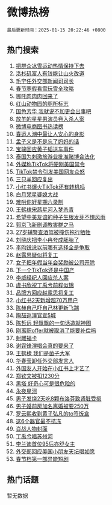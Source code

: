 # 微博热榜

`最后更新时间：2025-01-15 20:22:46 +0800`

## 热门搜索

1. [把群众冰雪运动热情保持下去](https://m.weibo.cn/search?containerid=100103type%3D1%26t%3D10%26q%3D%23%E6%8A%8A%E7%BE%A4%E4%BC%97%E5%86%B0%E9%9B%AA%E8%BF%90%E5%8A%A8%E7%83%AD%E6%83%85%E4%BF%9D%E6%8C%81%E4%B8%8B%E5%8E%BB%23&stream_entry_id=51&isnewpage=1&extparam=seat%3D1%26c_type%3D51%26q%3D%2523%25E6%258A%258A%25E7%25BE%25A4%25E4%25BC%2597%25E5%2586%25B0%25E9%259B%25AA%25E8%25BF%2590%25E5%258A%25A8%25E7%2583%25AD%25E6%2583%2585%25E4%25BF%259D%25E6%258C%2581%25E4%25B8%258B%25E5%258E%25BB%2523%26dgr%3D0%26cate%3D10103%26pos%3D0%26filter_type%3Drealtimehot%26stream_entry_id%3D51%26display_time%3D1736943765%26pre_seqid%3D173694376512201187962153)
1. [洛杉矶富人有钱能让山火改道](https://m.weibo.cn/search?containerid=100103type%3D1%26t%3D10%26q%3D%23%E6%B4%9B%E6%9D%89%E7%9F%B6%E5%AF%8C%E4%BA%BA%E6%9C%89%E9%92%B1%E8%83%BD%E8%AE%A9%E5%B1%B1%E7%81%AB%E6%94%B9%E9%81%93%23&stream_entry_id=31&isnewpage=1&extparam=seat%3D1%26q%3D%2523%25E6%25B4%259B%25E6%259D%2589%25E7%259F%25B6%25E5%25AF%258C%25E4%25BA%25BA%25E6%259C%2589%25E9%2592%25B1%25E8%2583%25BD%25E8%25AE%25A9%25E5%25B1%25B1%25E7%2581%25AB%25E6%2594%25B9%25E9%2581%2593%2523%26dgr%3D0%26filter_type%3Drealtimehot%26c_type%3D31%26band_rank%3D1%26flag%3D2%26cate%3D5001%26lcate%3D5001%26realpos%3D1%26pos%3D0%26stream_entry_id%3D31%26display_time%3D1736943765%26pre_seqid%3D173694376512201187962153)
1. [毛宁任外交部新闻司司长](https://m.weibo.cn/search?containerid=100103type%3D1%26t%3D10%26q%3D%23%E6%AF%9B%E5%AE%81%E4%BB%BB%E5%A4%96%E4%BA%A4%E9%83%A8%E6%96%B0%E9%97%BB%E5%8F%B8%E5%8F%B8%E9%95%BF%23&stream_entry_id=31&isnewpage=1&extparam=seat%3D1%26q%3D%2523%25E6%25AF%259B%25E5%25AE%2581%25E4%25BB%25BB%25E5%25A4%2596%25E4%25BA%25A4%25E9%2583%25A8%25E6%2596%25B0%25E9%2597%25BB%25E5%258F%25B8%25E5%258F%25B8%25E9%2595%25BF%2523%26dgr%3D0%26filter_type%3Drealtimehot%26c_type%3D31%26band_rank%3D2%26flag%3D1%26cate%3D5001%26lcate%3D5001%26realpos%3D2%26pos%3D1%26stream_entry_id%3D31%26display_time%3D1736943765%26pre_seqid%3D173694376512201187962153)
1. [春节寒假看雪玩雪全攻略](https://m.weibo.cn/search?containerid=100103type%3D1%26t%3D10%26q%3D%23%E6%98%A5%E8%8A%82%E5%AF%92%E5%81%87%E7%9C%8B%E9%9B%AA%E7%8E%A9%E9%9B%AA%E5%85%A8%E6%94%BB%E7%95%A5%23&stream_entry_id=31&isnewpage=1&extparam=seat%3D1%26q%3D%2523%25E6%2598%25A5%25E8%258A%2582%25E5%25AF%2592%25E5%2581%2587%25E7%259C%258B%25E9%259B%25AA%25E7%258E%25A9%25E9%259B%25AA%25E5%2585%25A8%25E6%2594%25BB%25E7%2595%25A5%2523%26dgr%3D0%26filter_type%3Drealtimehot%26c_type%3D31%26band_rank%3D3%26flag%3D0%26cate%3D5001%26lcate%3D5001%26realpos%3D3%26pos%3D2%26stream_entry_id%3D31%26display_time%3D1736943765%26pre_seqid%3D173694376512201187962153)
1. [哪吒肉肉肉回来了](https://m.weibo.cn/search?containerid=100103type%3D1%26t%3D10%26q%3D%23%E5%93%AA%E5%90%92%E8%82%89%E8%82%89%E8%82%89%E5%9B%9E%E6%9D%A5%E4%BA%86%23&stream_entry_id=31&isnewpage=1&extparam=seat%3D1%26topic_ad%3D1%26q%3D%2523%25E5%2593%25AA%25E5%2590%2592%25E8%2582%2589%25E8%2582%2589%25E8%2582%2589%25E5%259B%259E%25E6%259D%25A5%25E4%25BA%2586%2523%26band_rank%3D4%26filter_type%3Drealtimehot%26c_type%3D31%26dgr%3D0%26adid%3D272654%26cate%3D5001%26lcate%3D5001%26is_ad_pos%3D1%26pos%3D3%26stream_entry_id%3D31%26display_time%3D1736943765%26pre_seqid%3D173694376512201187962153)
1. [红山动物园的厕所标志](https://m.weibo.cn/search?containerid=100103type%3D1%26t%3D10%26q%3D%E7%BA%A2%E5%B1%B1%E5%8A%A8%E7%89%A9%E5%9B%AD%E7%9A%84%E5%8E%95%E6%89%80%E6%A0%87%E5%BF%97&stream_entry_id=31&isnewpage=1&extparam=seat%3D1%26q%3D%25E7%25BA%25A2%25E5%25B1%25B1%25E5%258A%25A8%25E7%2589%25A9%25E5%259B%25AD%25E7%259A%2584%25E5%258E%2595%25E6%2589%2580%25E6%25A0%2587%25E5%25BF%2597%26dgr%3D0%26filter_type%3Drealtimehot%26c_type%3D31%26band_rank%3D4%26flag%3D0%26cate%3D5001%26lcate%3D5001%26realpos%3D4%26pos%3D4%26stream_entry_id%3D31%26display_time%3D1736943765%26pre_seqid%3D173694376512201187962153)
1. [国色芳华 我就说不加更会出事吧](https://m.weibo.cn/search?containerid=100103type%3D1%26t%3D10%26q%3D%E5%9B%BD%E8%89%B2%E8%8A%B3%E5%8D%8E+%E6%88%91%E5%B0%B1%E8%AF%B4%E4%B8%8D%E5%8A%A0%E6%9B%B4%E4%BC%9A%E5%87%BA%E4%BA%8B%E5%90%A7&stream_entry_id=31&isnewpage=1&extparam=seat%3D1%26q%3D%25E5%259B%25BD%25E8%2589%25B2%25E8%258A%25B3%25E5%258D%258E%2520%25E6%2588%2591%25E5%25B0%25B1%25E8%25AF%25B4%25E4%25B8%258D%25E5%258A%25A0%25E6%259B%25B4%25E4%25BC%259A%25E5%2587%25BA%25E4%25BA%258B%25E5%2590%25A7%26dgr%3D0%26filter_type%3Drealtimehot%26c_type%3D31%26band_rank%3D5%26flag%3D1%26cate%3D5001%26lcate%3D5001%26realpos%3D5%26pos%3D5%26stream_entry_id%3D31%26display_time%3D1736943765%26pre_seqid%3D173694376512201187962153)
1. [放羊的星星男演员卷入杀人案](https://m.weibo.cn/search?containerid=100103type%3D1%26t%3D10%26q%3D%23%E6%94%BE%E7%BE%8A%E7%9A%84%E6%98%9F%E6%98%9F%E7%94%B7%E6%BC%94%E5%91%98%E5%8D%B7%E5%85%A5%E6%9D%80%E4%BA%BA%E6%A1%88%23&stream_entry_id=31&isnewpage=1&extparam=seat%3D1%26q%3D%2523%25E6%2594%25BE%25E7%25BE%258A%25E7%259A%2584%25E6%2598%259F%25E6%2598%259F%25E7%2594%25B7%25E6%25BC%2594%25E5%2591%2598%25E5%258D%25B7%25E5%2585%25A5%25E6%259D%2580%25E4%25BA%25BA%25E6%25A1%2588%2523%26dgr%3D0%26filter_type%3Drealtimehot%26c_type%3D31%26band_rank%3D6%26flag%3D2%26cate%3D5001%26lcate%3D5001%26realpos%3D6%26pos%3D6%26stream_entry_id%3D31%26display_time%3D1736943765%26pre_seqid%3D173694376512201187962153)
1. [微博电商图书热读榜](https://m.weibo.cn/search?containerid=100103type%3D1%26t%3D10%26q%3D%23%E5%BE%AE%E5%8D%9A%E7%94%B5%E5%95%86%E5%9B%BE%E4%B9%A6%E7%83%AD%E8%AF%BB%E6%A6%9C%23&stream_entry_id=31&isnewpage=1&extparam=seat%3D1%26q%3D%2523%25E5%25BE%25AE%25E5%258D%259A%25E7%2594%25B5%25E5%2595%2586%25E5%259B%25BE%25E4%25B9%25A6%25E7%2583%25AD%25E8%25AF%25BB%25E6%25A6%259C%2523%26dgr%3D0%26filter_type%3Drealtimehot%26c_type%3D31%26band_rank%3D7%26adid%3D272802%26cate%3D5001%26lcate%3D5001%26is_ad_pos%3D1%26pos%3D7%26stream_entry_id%3D31%26display_time%3D1736943765%26pre_seqid%3D173694376512201187962153)
1. [春运人潮中最让人安心的身影](https://m.weibo.cn/search?containerid=100103type%3D1%26t%3D10%26q%3D%23%E6%98%A5%E8%BF%90%E4%BA%BA%E6%BD%AE%E4%B8%AD%E6%9C%80%E8%AE%A9%E4%BA%BA%E5%AE%89%E5%BF%83%E7%9A%84%E8%BA%AB%E5%BD%B1%23&stream_entry_id=31&isnewpage=1&extparam=seat%3D1%26q%3D%2523%25E6%2598%25A5%25E8%25BF%2590%25E4%25BA%25BA%25E6%25BD%25AE%25E4%25B8%25AD%25E6%259C%2580%25E8%25AE%25A9%25E4%25BA%25BA%25E5%25AE%2589%25E5%25BF%2583%25E7%259A%2584%25E8%25BA%25AB%25E5%25BD%25B1%2523%26dgr%3D0%26filter_type%3Drealtimehot%26c_type%3D31%26band_rank%3D7%26flag%3D0%26cate%3D5001%26lcate%3D5001%26realpos%3D7%26pos%3D8%26stream_entry_id%3D31%26display_time%3D1736943765%26pre_seqid%3D173694376512201187962153)
1. [孟子义是不是忘了妈妈的话](https://m.weibo.cn/search?containerid=100103type%3D1%26t%3D10%26q%3D%E5%AD%9F%E5%AD%90%E4%B9%89%E6%98%AF%E4%B8%8D%E6%98%AF%E5%BF%98%E4%BA%86%E5%A6%88%E5%A6%88%E7%9A%84%E8%AF%9D&stream_entry_id=31&isnewpage=1&extparam=seat%3D1%26q%3D%25E5%25AD%259F%25E5%25AD%2590%25E4%25B9%2589%25E6%2598%25AF%25E4%25B8%258D%25E6%2598%25AF%25E5%25BF%2598%25E4%25BA%2586%25E5%25A6%2588%25E5%25A6%2588%25E7%259A%2584%25E8%25AF%259D%26dgr%3D0%26filter_type%3Drealtimehot%26c_type%3D31%26band_rank%3D8%26flag%3D1%26cate%3D5001%26lcate%3D5001%26realpos%3D8%26pos%3D9%26stream_entry_id%3D31%26display_time%3D1736943765%26pre_seqid%3D173694376512201187962153)
1. [宝骏回应黄子韬送车事件](https://m.weibo.cn/search?containerid=100103type%3D1%26t%3D10%26q%3D%23%E5%AE%9D%E9%AA%8F%E5%9B%9E%E5%BA%94%E9%BB%84%E5%AD%90%E9%9F%AC%E9%80%81%E8%BD%A6%E4%BA%8B%E4%BB%B6%23&stream_entry_id=31&isnewpage=1&extparam=seat%3D1%26q%3D%2523%25E5%25AE%259D%25E9%25AA%258F%25E5%259B%259E%25E5%25BA%2594%25E9%25BB%2584%25E5%25AD%2590%25E9%259F%25AC%25E9%2580%2581%25E8%25BD%25A6%25E4%25BA%258B%25E4%25BB%25B6%2523%26dgr%3D0%26filter_type%3Drealtimehot%26c_type%3D31%26band_rank%3D9%26flag%3D0%26cate%3D5001%26lcate%3D5001%26realpos%3D9%26pos%3D10%26stream_entry_id%3D31%26display_time%3D1736943765%26pre_seqid%3D173694376512201187962153)
1. [泰国为刺激旅游业批准赌博合法化](https://m.weibo.cn/search?containerid=100103type%3D1%26t%3D10%26q%3D%23%E6%B3%B0%E5%9B%BD%E4%B8%BA%E5%88%BA%E6%BF%80%E6%97%85%E6%B8%B8%E4%B8%9A%E6%89%B9%E5%87%86%E8%B5%8C%E5%8D%9A%E5%90%88%E6%B3%95%E5%8C%96%23&stream_entry_id=31&isnewpage=1&extparam=seat%3D1%26q%3D%2523%25E6%25B3%25B0%25E5%259B%25BD%25E4%25B8%25BA%25E5%2588%25BA%25E6%25BF%2580%25E6%2597%2585%25E6%25B8%25B8%25E4%25B8%259A%25E6%2589%25B9%25E5%2587%2586%25E8%25B5%258C%25E5%258D%259A%25E5%2590%2588%25E6%25B3%2595%25E5%258C%2596%2523%26dgr%3D0%26filter_type%3Drealtimehot%26c_type%3D31%26band_rank%3D10%26flag%3D1%26cate%3D5001%26lcate%3D5001%26realpos%3D10%26pos%3D11%26stream_entry_id%3D31%26display_time%3D1736943765%26pre_seqid%3D173694376512201187962153)
1. [外媒称TikTok将硬刚美国禁令](https://m.weibo.cn/search?containerid=100103type%3D1%26t%3D10%26q%3D%23%E5%A4%96%E5%AA%92%E7%A7%B0TikTok%E5%B0%86%E7%A1%AC%E5%88%9A%E7%BE%8E%E5%9B%BD%E7%A6%81%E4%BB%A4%23&stream_entry_id=31&isnewpage=1&extparam=seat%3D1%26q%3D%2523%25E5%25A4%2596%25E5%25AA%2592%25E7%25A7%25B0TikTok%25E5%25B0%2586%25E7%25A1%25AC%25E5%2588%259A%25E7%25BE%258E%25E5%259B%25BD%25E7%25A6%2581%25E4%25BB%25A4%2523%26dgr%3D0%26filter_type%3Drealtimehot%26c_type%3D31%26band_rank%3D11%26flag%3D2%26cate%3D5001%26lcate%3D5001%26realpos%3D11%26pos%3D12%26stream_entry_id%3D31%26display_time%3D1736943765%26pre_seqid%3D173694376512201187962153)
1. [TikTok禁令引发美国网友众怒](https://m.weibo.cn/search?containerid=100103type%3D1%26t%3D10%26q%3D%23TikTok%E7%A6%81%E4%BB%A4%E5%BC%95%E5%8F%91%E7%BE%8E%E5%9B%BD%E7%BD%91%E5%8F%8B%E4%BC%97%E6%80%92%23&stream_entry_id=31&isnewpage=1&extparam=seat%3D1%26q%3D%2523TikTok%25E7%25A6%2581%25E4%25BB%25A4%25E5%25BC%2595%25E5%258F%2591%25E7%25BE%258E%25E5%259B%25BD%25E7%25BD%2591%25E5%258F%258B%25E4%25BC%2597%25E6%2580%2592%2523%26dgr%3D0%26filter_type%3Drealtimehot%26c_type%3D31%26band_rank%3D12%26flag%3D0%26cate%3D5001%26lcate%3D5001%26realpos%3D12%26pos%3D13%26stream_entry_id%3D31%26display_time%3D1736943765%26pre_seqid%3D173694376512201187962153)
1. [三只羊回应复出](https://m.weibo.cn/search?containerid=100103type%3D1%26t%3D10%26q%3D%23%E4%B8%89%E5%8F%AA%E7%BE%8A%E5%9B%9E%E5%BA%94%E5%A4%8D%E5%87%BA%23&stream_entry_id=31&isnewpage=1&extparam=seat%3D1%26q%3D%2523%25E4%25B8%2589%25E5%258F%25AA%25E7%25BE%258A%25E5%259B%259E%25E5%25BA%2594%25E5%25A4%258D%25E5%2587%25BA%2523%26dgr%3D0%26filter_type%3Drealtimehot%26c_type%3D31%26band_rank%3D13%26flag%3D1%26cate%3D5001%26lcate%3D5001%26realpos%3D13%26pos%3D14%26stream_entry_id%3D31%26display_time%3D1736943765%26pre_seqid%3D173694376512201187962153)
1. [小红书爆火TikTok还有转机吗](https://m.weibo.cn/search?containerid=100103type%3D1%26t%3D10%26q%3D%23%E5%B0%8F%E7%BA%A2%E4%B9%A6%E7%88%86%E7%81%ABTikTok%E8%BF%98%E6%9C%89%E8%BD%AC%E6%9C%BA%E5%90%97%23&stream_entry_id=31&isnewpage=1&extparam=seat%3D1%26q%3D%2523%25E5%25B0%258F%25E7%25BA%25A2%25E4%25B9%25A6%25E7%2588%2586%25E7%2581%25ABTikTok%25E8%25BF%2598%25E6%259C%2589%25E8%25BD%25AC%25E6%259C%25BA%25E5%2590%2597%2523%26dgr%3D0%26filter_type%3Drealtimehot%26c_type%3D31%26band_rank%3D14%26flag%3D0%26cate%3D5001%26lcate%3D5001%26realpos%3D14%26pos%3D15%26stream_entry_id%3D31%26display_time%3D1736943765%26pre_seqid%3D173694376512201187962153)
1. [白月梵星婆媳大战](https://m.weibo.cn/search?containerid=100103type%3D1%26t%3D10%26q%3D%E7%99%BD%E6%9C%88%E6%A2%B5%E6%98%9F%E5%A9%86%E5%AA%B3%E5%A4%A7%E6%88%98&stream_entry_id=31&isnewpage=1&extparam=seat%3D1%26q%3D%25E7%2599%25BD%25E6%259C%2588%25E6%25A2%25B5%25E6%2598%259F%25E5%25A9%2586%25E5%25AA%25B3%25E5%25A4%25A7%25E6%2588%2598%26dgr%3D0%26filter_type%3Drealtimehot%26c_type%3D31%26band_rank%3D15%26flag%3D1%26cate%3D5001%26lcate%3D5001%26realpos%3D15%26pos%3D16%26stream_entry_id%3D31%26display_time%3D1736943765%26pre_seqid%3D173694376512201187962153)
1. [难哄你好星期六录制](https://m.weibo.cn/search?containerid=100103type%3D1%26t%3D10%26q%3D%23%E9%9A%BE%E5%93%84%E4%BD%A0%E5%A5%BD%E6%98%9F%E6%9C%9F%E5%85%AD%E5%BD%95%E5%88%B6%23&stream_entry_id=31&isnewpage=1&extparam=seat%3D1%26q%3D%2523%25E9%259A%25BE%25E5%2593%2584%25E4%25BD%25A0%25E5%25A5%25BD%25E6%2598%259F%25E6%259C%259F%25E5%2585%25AD%25E5%25BD%2595%25E5%2588%25B6%2523%26dgr%3D0%26filter_type%3Drealtimehot%26c_type%3D31%26band_rank%3D16%26flag%3D1%26cate%3D5001%26lcate%3D5001%26realpos%3D16%26pos%3D17%26stream_entry_id%3D31%26display_time%3D1736943765%26pre_seqid%3D173694376512201187962153)
1. [王鹤棣宋茜星河入梦杀青](https://m.weibo.cn/search?containerid=100103type%3D1%26t%3D10%26q%3D%23%E7%8E%8B%E9%B9%A4%E6%A3%A3%E5%AE%8B%E8%8C%9C%E6%98%9F%E6%B2%B3%E5%85%A5%E6%A2%A6%E6%9D%80%E9%9D%92%23&stream_entry_id=31&isnewpage=1&extparam=seat%3D1%26q%3D%2523%25E7%258E%258B%25E9%25B9%25A4%25E6%25A3%25A3%25E5%25AE%258B%25E8%258C%259C%25E6%2598%259F%25E6%25B2%25B3%25E5%2585%25A5%25E6%25A2%25A6%25E6%259D%2580%25E9%259D%2592%2523%26dgr%3D0%26filter_type%3Drealtimehot%26c_type%3D31%26band_rank%3D17%26flag%3D1%26cate%3D5001%26lcate%3D5001%26realpos%3D17%26pos%3D18%26stream_entry_id%3D31%26display_time%3D1736943765%26pre_seqid%3D173694376512201187962153)
1. [希望中美友谊的种子生根发芽不惧风雨](https://m.weibo.cn/search?containerid=100103type%3D1%26t%3D10%26q%3D%23%E5%B8%8C%E6%9C%9B%E4%B8%AD%E7%BE%8E%E5%8F%8B%E8%B0%8A%E7%9A%84%E7%A7%8D%E5%AD%90%E7%94%9F%E6%A0%B9%E5%8F%91%E8%8A%BD%E4%B8%8D%E6%83%A7%E9%A3%8E%E9%9B%A8%23&stream_entry_id=31&isnewpage=1&extparam=seat%3D1%26q%3D%2523%25E5%25B8%258C%25E6%259C%259B%25E4%25B8%25AD%25E7%25BE%258E%25E5%258F%258B%25E8%25B0%258A%25E7%259A%2584%25E7%25A7%258D%25E5%25AD%2590%25E7%2594%259F%25E6%25A0%25B9%25E5%258F%2591%25E8%258A%25BD%25E4%25B8%258D%25E6%2583%25A7%25E9%25A3%258E%25E9%259B%25A8%2523%26dgr%3D0%26filter_type%3Drealtimehot%26c_type%3D31%26band_rank%3D18%26flag%3D1%26cate%3D5001%26lcate%3D5001%26realpos%3D18%26pos%3D19%26stream_entry_id%3D31%26display_time%3D1736943765%26pre_seqid%3D173694376512201187962153)
1. [郭京飞新剧调教害群之马](https://m.weibo.cn/search?containerid=100103type%3D1%26t%3D10%26q%3D%E9%83%AD%E4%BA%AC%E9%A3%9E%E6%96%B0%E5%89%A7%E8%B0%83%E6%95%99%E5%AE%B3%E7%BE%A4%E4%B9%8B%E9%A9%AC&stream_entry_id=31&isnewpage=1&extparam=seat%3D1%26q%3D%25E9%2583%25AD%25E4%25BA%25AC%25E9%25A3%259E%25E6%2596%25B0%25E5%2589%25A7%25E8%25B0%2583%25E6%2595%2599%25E5%25AE%25B3%25E7%25BE%25A4%25E4%25B9%258B%25E9%25A9%25AC%26dgr%3D0%26filter_type%3Drealtimehot%26c_type%3D31%26band_rank%3D19%26flag%3D1%26cate%3D5001%26lcate%3D5001%26realpos%3D19%26pos%3D20%26stream_entry_id%3D31%26display_time%3D1736943765%26pre_seqid%3D173694376512201187962153)
1. [27岁辅警查酒驾被撞伤拖行牺牲](https://m.weibo.cn/search?containerid=100103type%3D1%26t%3D10%26q%3D%2327%E5%B2%81%E8%BE%85%E8%AD%A6%E6%9F%A5%E9%85%92%E9%A9%BE%E8%A2%AB%E6%92%9E%E4%BC%A4%E6%8B%96%E8%A1%8C%E7%89%BA%E7%89%B2%23&stream_entry_id=31&isnewpage=1&extparam=seat%3D1%26q%3D%252327%25E5%25B2%2581%25E8%25BE%2585%25E8%25AD%25A6%25E6%259F%25A5%25E9%2585%2592%25E9%25A9%25BE%25E8%25A2%25AB%25E6%2592%259E%25E4%25BC%25A4%25E6%258B%2596%25E8%25A1%258C%25E7%2589%25BA%25E7%2589%25B2%2523%26dgr%3D0%26filter_type%3Drealtimehot%26c_type%3D31%26band_rank%3D20%26flag%3D0%26cate%3D5001%26lcate%3D5001%26realpos%3D20%26pos%3D21%26stream_entry_id%3D31%26display_time%3D1736943765%26pre_seqid%3D173694376512201187962153)
1. [刘晓庆把李小冉夸成胚胎了](https://m.weibo.cn/search?containerid=100103type%3D1%26t%3D10%26q%3D%23%E5%88%98%E6%99%93%E5%BA%86%E6%8A%8A%E6%9D%8E%E5%B0%8F%E5%86%89%E5%A4%B8%E6%88%90%E8%83%9A%E8%83%8E%E4%BA%86%23&stream_entry_id=31&isnewpage=1&extparam=seat%3D1%26q%3D%2523%25E5%2588%2598%25E6%2599%2593%25E5%25BA%2586%25E6%258A%258A%25E6%259D%258E%25E5%25B0%258F%25E5%2586%2589%25E5%25A4%25B8%25E6%2588%2590%25E8%2583%259A%25E8%2583%258E%25E4%25BA%2586%2523%26dgr%3D0%26filter_type%3Drealtimehot%26c_type%3D31%26band_rank%3D21%26flag%3D2%26cate%3D5001%26lcate%3D5001%26realpos%3D21%26pos%3D22%26stream_entry_id%3D31%26display_time%3D1736943765%26pre_seqid%3D173694376512201187962153)
1. [李昀锐说以前哪有选择全是争取](https://m.weibo.cn/search?containerid=100103type%3D1%26t%3D10%26q%3D%23%E6%9D%8E%E6%98%80%E9%94%90%E8%AF%B4%E4%BB%A5%E5%89%8D%E5%93%AA%E6%9C%89%E9%80%89%E6%8B%A9%E5%85%A8%E6%98%AF%E4%BA%89%E5%8F%96%23&stream_entry_id=31&isnewpage=1&extparam=seat%3D1%26q%3D%2523%25E6%259D%258E%25E6%2598%2580%25E9%2594%2590%25E8%25AF%25B4%25E4%25BB%25A5%25E5%2589%258D%25E5%2593%25AA%25E6%259C%2589%25E9%2580%2589%25E6%258B%25A9%25E5%2585%25A8%25E6%2598%25AF%25E4%25BA%2589%25E5%258F%2596%2523%26dgr%3D0%26filter_type%3Drealtimehot%26c_type%3D31%26band_rank%3D22%26flag%3D1%26cate%3D5001%26lcate%3D5001%26realpos%3D22%26pos%3D23%26stream_entry_id%3D31%26display_time%3D1736943765%26pre_seqid%3D173694376512201187962153)
1. [赵露思疑似将复工](https://m.weibo.cn/search?containerid=100103type%3D1%26t%3D10%26q%3D%23%E8%B5%B5%E9%9C%B2%E6%80%9D%E7%96%91%E4%BC%BC%E5%B0%86%E5%A4%8D%E5%B7%A5%23&stream_entry_id=31&isnewpage=1&extparam=seat%3D1%26q%3D%2523%25E8%25B5%25B5%25E9%259C%25B2%25E6%2580%259D%25E7%2596%2591%25E4%25BC%25BC%25E5%25B0%2586%25E5%25A4%258D%25E5%25B7%25A5%2523%26dgr%3D0%26filter_type%3Drealtimehot%26c_type%3D31%26band_rank%3D23%26flag%3D0%26cate%3D5001%26lcate%3D5001%26realpos%3D23%26pos%3D24%26stream_entry_id%3D31%26display_time%3D1736943765%26pre_seqid%3D173694376512201187962153)
1. [女子把年假当年会奖励被公司开除](https://m.weibo.cn/search?containerid=100103type%3D1%26t%3D10%26q%3D%23%E5%A5%B3%E5%AD%90%E6%8A%8A%E5%B9%B4%E5%81%87%E5%BD%93%E5%B9%B4%E4%BC%9A%E5%A5%96%E5%8A%B1%E8%A2%AB%E5%85%AC%E5%8F%B8%E5%BC%80%E9%99%A4%23&stream_entry_id=31&isnewpage=1&extparam=seat%3D1%26q%3D%2523%25E5%25A5%25B3%25E5%25AD%2590%25E6%258A%258A%25E5%25B9%25B4%25E5%2581%2587%25E5%25BD%2593%25E5%25B9%25B4%25E4%25BC%259A%25E5%25A5%2596%25E5%258A%25B1%25E8%25A2%25AB%25E5%2585%25AC%25E5%258F%25B8%25E5%25BC%2580%25E9%2599%25A4%2523%26dgr%3D0%26filter_type%3Drealtimehot%26c_type%3D31%26band_rank%3D24%26flag%3D0%26cate%3D5001%26lcate%3D5001%26realpos%3D24%26pos%3D25%26stream_entry_id%3D31%26display_time%3D1736943765%26pre_seqid%3D173694376512201187962153)
1. [下一个TikTok还是中国产](https://m.weibo.cn/search?containerid=100103type%3D1%26t%3D10%26q%3D%23%E4%B8%8B%E4%B8%80%E4%B8%AATikTok%E8%BF%98%E6%98%AF%E4%B8%AD%E5%9B%BD%E4%BA%A7%23&stream_entry_id=31&isnewpage=1&extparam=seat%3D1%26q%3D%2523%25E4%25B8%258B%25E4%25B8%2580%25E4%25B8%25AATikTok%25E8%25BF%2598%25E6%2598%25AF%25E4%25B8%25AD%25E5%259B%25BD%25E4%25BA%25A7%2523%26dgr%3D0%26filter_type%3Drealtimehot%26c_type%3D31%26band_rank%3D25%26flag%3D1%26cate%3D5001%26lcate%3D5001%26realpos%3D25%26pos%3D26%26stream_entry_id%3D31%26display_time%3D1736943765%26pre_seqid%3D173694376512201187962153)
1. [李威经纪人回应杀人案](https://m.weibo.cn/search?containerid=100103type%3D1%26t%3D10%26q%3D%23%E6%9D%8E%E5%A8%81%E7%BB%8F%E7%BA%AA%E4%BA%BA%E5%9B%9E%E5%BA%94%E6%9D%80%E4%BA%BA%E6%A1%88%23&stream_entry_id=31&isnewpage=1&extparam=seat%3D1%26q%3D%2523%25E6%259D%258E%25E5%25A8%2581%25E7%25BB%258F%25E7%25BA%25AA%25E4%25BA%25BA%25E5%259B%259E%25E5%25BA%2594%25E6%259D%2580%25E4%25BA%25BA%25E6%25A1%2588%2523%26dgr%3D0%26filter_type%3Drealtimehot%26c_type%3D31%26band_rank%3D26%26flag%3D1%26cate%3D5001%26lcate%3D5001%26realpos%3D26%26pos%3D27%26stream_entry_id%3D31%26display_time%3D1736943765%26pre_seqid%3D173694376512201187962153)
1. [虞书欣祝丁禹兮前程似锦](https://m.weibo.cn/search?containerid=100103type%3D1%26t%3D10%26q%3D%23%E8%99%9E%E4%B9%A6%E6%AC%A3%E7%A5%9D%E4%B8%81%E7%A6%B9%E5%85%AE%E5%89%8D%E7%A8%8B%E4%BC%BC%E9%94%A6%23&stream_entry_id=31&isnewpage=1&extparam=seat%3D1%26q%3D%2523%25E8%2599%259E%25E4%25B9%25A6%25E6%25AC%25A3%25E7%25A5%259D%25E4%25B8%2581%25E7%25A6%25B9%25E5%2585%25AE%25E5%2589%258D%25E7%25A8%258B%25E4%25BC%25BC%25E9%2594%25A6%2523%26dgr%3D0%26filter_type%3Drealtimehot%26c_type%3D31%26band_rank%3D27%26flag%3D0%26cate%3D5001%26lcate%3D5001%26realpos%3D27%26pos%3D28%26stream_entry_id%3D31%26display_time%3D1736943765%26pre_seqid%3D173694376512201187962153)
1. [品牌方回应赵露思将复工](https://m.weibo.cn/search?containerid=100103type%3D1%26t%3D10%26q%3D%23%E5%93%81%E7%89%8C%E6%96%B9%E5%9B%9E%E5%BA%94%E8%B5%B5%E9%9C%B2%E6%80%9D%E5%B0%86%E5%A4%8D%E5%B7%A5%23&stream_entry_id=31&isnewpage=1&extparam=seat%3D1%26q%3D%2523%25E5%2593%2581%25E7%2589%258C%25E6%2596%25B9%25E5%259B%259E%25E5%25BA%2594%25E8%25B5%25B5%25E9%259C%25B2%25E6%2580%259D%25E5%25B0%2586%25E5%25A4%258D%25E5%25B7%25A5%2523%26dgr%3D0%26filter_type%3Drealtimehot%26c_type%3D31%26band_rank%3D28%26flag%3D0%26cate%3D5001%26lcate%3D5001%26realpos%3D28%26pos%3D29%26stream_entry_id%3D31%26display_time%3D1736943765%26pre_seqid%3D173694376512201187962153)
1. [小红书2天新增超70万用户](https://m.weibo.cn/search?containerid=100103type%3D1%26t%3D10%26q%3D%23%E5%B0%8F%E7%BA%A2%E4%B9%A62%E5%A4%A9%E6%96%B0%E5%A2%9E%E8%B6%8570%E4%B8%87%E7%94%A8%E6%88%B7%23&stream_entry_id=31&isnewpage=1&extparam=seat%3D1%26q%3D%2523%25E5%25B0%258F%25E7%25BA%25A2%25E4%25B9%25A62%25E5%25A4%25A9%25E6%2596%25B0%25E5%25A2%259E%25E8%25B6%258570%25E4%25B8%2587%25E7%2594%25A8%25E6%2588%25B7%2523%26dgr%3D0%26filter_type%3Drealtimehot%26c_type%3D31%26band_rank%3D29%26flag%3D0%26cate%3D5001%26lcate%3D5001%26realpos%3D29%26pos%3D30%26stream_entry_id%3D31%26display_time%3D1736943765%26pre_seqid%3D173694376512201187962153)
1. [陈赫自己吓自己林更新飞踹](https://m.weibo.cn/search?containerid=100103type%3D1%26t%3D10%26q%3D%23%E9%99%88%E8%B5%AB%E8%87%AA%E5%B7%B1%E5%90%93%E8%87%AA%E5%B7%B1%E6%9E%97%E6%9B%B4%E6%96%B0%E9%A3%9E%E8%B8%B9%23&stream_entry_id=31&isnewpage=1&extparam=seat%3D1%26q%3D%2523%25E9%2599%2588%25E8%25B5%25AB%25E8%2587%25AA%25E5%25B7%25B1%25E5%2590%2593%25E8%2587%25AA%25E5%25B7%25B1%25E6%259E%2597%25E6%259B%25B4%25E6%2596%25B0%25E9%25A3%259E%25E8%25B8%25B9%2523%26dgr%3D0%26filter_type%3Drealtimehot%26c_type%3D31%26band_rank%3D30%26flag%3D1%26cate%3D5001%26lcate%3D5001%26realpos%3D30%26pos%3D31%26stream_entry_id%3D31%26display_time%3D1736943765%26pre_seqid%3D173694376512201187962153)
1. [陶喆巡演官宣5城](https://m.weibo.cn/search?containerid=100103type%3D1%26t%3D10%26q%3D%23%E9%99%B6%E5%96%86%E5%B7%A1%E6%BC%94%E5%AE%98%E5%AE%A35%E5%9F%8E%23&stream_entry_id=31&isnewpage=1&extparam=seat%3D1%26q%3D%2523%25E9%2599%25B6%25E5%2596%2586%25E5%25B7%25A1%25E6%25BC%2594%25E5%25AE%2598%25E5%25AE%25A35%25E5%259F%258E%2523%26dgr%3D0%26filter_type%3Drealtimehot%26c_type%3D31%26band_rank%3D31%26flag%3D1%26cate%3D5001%26lcate%3D5001%26realpos%3D31%26pos%3D32%26stream_entry_id%3D31%26display_time%3D1736943765%26pre_seqid%3D173694376512201187962153)
1. [陈哲远 轻飘飘的一句话造就神图](https://m.weibo.cn/search?containerid=100103type%3D1%26t%3D10%26q%3D%E9%99%88%E5%93%B2%E8%BF%9C+%E8%BD%BB%E9%A3%98%E9%A3%98%E7%9A%84%E4%B8%80%E5%8F%A5%E8%AF%9D%E9%80%A0%E5%B0%B1%E7%A5%9E%E5%9B%BE&stream_entry_id=31&isnewpage=1&extparam=seat%3D1%26q%3D%25E9%2599%2588%25E5%2593%25B2%25E8%25BF%259C%2520%25E8%25BD%25BB%25E9%25A3%2598%25E9%25A3%2598%25E7%259A%2584%25E4%25B8%2580%25E5%258F%25A5%25E8%25AF%259D%25E9%2580%25A0%25E5%25B0%25B1%25E7%25A5%259E%25E5%259B%25BE%26dgr%3D0%26filter_type%3Drealtimehot%26c_type%3D31%26band_rank%3D32%26flag%3D1%26cate%3D5001%26lcate%3D5001%26realpos%3D32%26pos%3D33%26stream_entry_id%3D31%26display_time%3D1736943765%26pre_seqid%3D173694376512201187962153)
1. [刚离职offer就被取消了能要补偿吗](https://m.weibo.cn/search?containerid=100103type%3D1%26t%3D10%26q%3D%23%E5%88%9A%E7%A6%BB%E8%81%8Coffer%E5%B0%B1%E8%A2%AB%E5%8F%96%E6%B6%88%E4%BA%86%E8%83%BD%E8%A6%81%E8%A1%A5%E5%81%BF%E5%90%97%23&stream_entry_id=31&isnewpage=1&extparam=seat%3D1%26q%3D%2523%25E5%2588%259A%25E7%25A6%25BB%25E8%2581%258Coffer%25E5%25B0%25B1%25E8%25A2%25AB%25E5%258F%2596%25E6%25B6%2588%25E4%25BA%2586%25E8%2583%25BD%25E8%25A6%2581%25E8%25A1%25A5%25E5%2581%25BF%25E5%2590%2597%2523%26dgr%3D0%26filter_type%3Drealtimehot%26c_type%3D31%26band_rank%3D33%26flag%3D0%26cate%3D5001%26lcate%3D5001%26realpos%3D33%26pos%3D34%26stream_entry_id%3D31%26display_time%3D1736943765%26pre_seqid%3D173694376512201187962153)
1. [射雕福卡](https://m.weibo.cn/search?containerid=100103type%3D1%26t%3D10%26q%3D%23%E5%B0%84%E9%9B%95%E7%A6%8F%E5%8D%A1%23&stream_entry_id=31&isnewpage=1&extparam=seat%3D1%26q%3D%2523%25E5%25B0%2584%25E9%259B%2595%25E7%25A6%258F%25E5%258D%25A1%2523%26dgr%3D0%26filter_type%3Drealtimehot%26c_type%3D31%26band_rank%3D34%26flag%3D1%26cate%3D5001%26lcate%3D5001%26realpos%3D34%26pos%3D35%26stream_entry_id%3D31%26display_time%3D1736943765%26pre_seqid%3D173694376512201187962153)
1. [谢霆锋演唱会真的要来了](https://m.weibo.cn/search?containerid=100103type%3D1%26t%3D10%26q%3D%23%E8%B0%A2%E9%9C%86%E9%94%8B%E6%BC%94%E5%94%B1%E4%BC%9A%E7%9C%9F%E7%9A%84%E8%A6%81%E6%9D%A5%E4%BA%86%23&stream_entry_id=31&isnewpage=1&extparam=seat%3D1%26q%3D%2523%25E8%25B0%25A2%25E9%259C%2586%25E9%2594%258B%25E6%25BC%2594%25E5%2594%25B1%25E4%25BC%259A%25E7%259C%259F%25E7%259A%2584%25E8%25A6%2581%25E6%259D%25A5%25E4%25BA%2586%2523%26dgr%3D0%26filter_type%3Drealtimehot%26c_type%3D31%26band_rank%3D35%26flag%3D1%26cate%3D5001%26lcate%3D5001%26realpos%3D35%26pos%3D36%26stream_entry_id%3D31%26display_time%3D1736943765%26pre_seqid%3D173694376512201187962153)
1. [王鹤棣 我们是菌子大军](https://m.weibo.cn/search?containerid=100103type%3D1%26t%3D10%26q%3D%E7%8E%8B%E9%B9%A4%E6%A3%A3+%E6%88%91%E4%BB%AC%E6%98%AF%E8%8F%8C%E5%AD%90%E5%A4%A7%E5%86%9B&stream_entry_id=31&isnewpage=1&extparam=seat%3D1%26q%3D%25E7%258E%258B%25E9%25B9%25A4%25E6%25A3%25A3%2520%25E6%2588%2591%25E4%25BB%25AC%25E6%2598%25AF%25E8%258F%258C%25E5%25AD%2590%25E5%25A4%25A7%25E5%2586%259B%26dgr%3D0%26filter_type%3Drealtimehot%26c_type%3D31%26band_rank%3D36%26flag%3D1%26cate%3D5001%26lcate%3D5001%26realpos%3D36%26pos%3D37%26stream_entry_id%3D31%26display_time%3D1736943765%26pre_seqid%3D173694376512201187962153)
1. [华春莹卸任外交部发言人](https://m.weibo.cn/search?containerid=100103type%3D1%26t%3D10%26q%3D%23%E5%8D%8E%E6%98%A5%E8%8E%B9%E5%8D%B8%E4%BB%BB%E5%A4%96%E4%BA%A4%E9%83%A8%E5%8F%91%E8%A8%80%E4%BA%BA%23&stream_entry_id=31&isnewpage=1&extparam=seat%3D1%26q%3D%2523%25E5%258D%258E%25E6%2598%25A5%25E8%258E%25B9%25E5%258D%25B8%25E4%25BB%25BB%25E5%25A4%2596%25E4%25BA%25A4%25E9%2583%25A8%25E5%258F%2591%25E8%25A8%2580%25E4%25BA%25BA%2523%26dgr%3D0%26filter_type%3Drealtimehot%26c_type%3D31%26band_rank%3D37%26flag%3D1%26cate%3D5001%26lcate%3D5001%26realpos%3D37%26pos%3D38%26stream_entry_id%3D31%26display_time%3D1736943765%26pre_seqid%3D173694376512201187962153)
1. [外国友人开始在小红书上才艺了](https://m.weibo.cn/search?containerid=100103type%3D1%26t%3D10%26q%3D%23%E5%A4%96%E5%9B%BD%E5%8F%8B%E4%BA%BA%E5%BC%80%E5%A7%8B%E5%9C%A8%E5%B0%8F%E7%BA%A2%E4%B9%A6%E4%B8%8A%E6%89%8D%E8%89%BA%E4%BA%86%23&stream_entry_id=31&isnewpage=1&extparam=seat%3D1%26q%3D%2523%25E5%25A4%2596%25E5%259B%25BD%25E5%258F%258B%25E4%25BA%25BA%25E5%25BC%2580%25E5%25A7%258B%25E5%259C%25A8%25E5%25B0%258F%25E7%25BA%25A2%25E4%25B9%25A6%25E4%25B8%258A%25E6%2589%258D%25E8%2589%25BA%25E4%25BA%2586%2523%26dgr%3D0%26filter_type%3Drealtimehot%26c_type%3D31%26band_rank%3D38%26flag%3D1%26cate%3D5001%26lcate%3D5001%26realpos%3D38%26pos%3D39%26stream_entry_id%3D31%26display_time%3D1736943765%26pre_seqid%3D173694376512201187962153)
1. [郑钦文被扣1230分](https://m.weibo.cn/search?containerid=100103type%3D1%26t%3D10%26q%3D%23%E9%83%91%E9%92%A6%E6%96%87%E8%A2%AB%E6%89%A31230%E5%88%86%23&stream_entry_id=31&isnewpage=1&extparam=seat%3D1%26q%3D%2523%25E9%2583%2591%25E9%2592%25A6%25E6%2596%2587%25E8%25A2%25AB%25E6%2589%25A31230%25E5%2588%2586%2523%26dgr%3D0%26filter_type%3Drealtimehot%26c_type%3D31%26band_rank%3D39%26flag%3D0%26cate%3D5001%26lcate%3D5001%26realpos%3D39%26pos%3D40%26stream_entry_id%3D31%26display_time%3D1736943765%26pre_seqid%3D173694376512201187962153)
1. [黑塔 好奇心可是很危险的](https://m.weibo.cn/search?containerid=100103type%3D1%26t%3D10%26q%3D%E9%BB%91%E5%A1%94+%E5%A5%BD%E5%A5%87%E5%BF%83%E5%8F%AF%E6%98%AF%E5%BE%88%E5%8D%B1%E9%99%A9%E7%9A%84&stream_entry_id=31&isnewpage=1&extparam=seat%3D1%26q%3D%25E9%25BB%2591%25E5%25A1%2594%2520%25E5%25A5%25BD%25E5%25A5%2587%25E5%25BF%2583%25E5%258F%25AF%25E6%2598%25AF%25E5%25BE%2588%25E5%258D%25B1%25E9%2599%25A9%25E7%259A%2584%26dgr%3D0%26filter_type%3Drealtimehot%26c_type%3D31%26band_rank%3D40%26flag%3D1%26cate%3D5001%26lcate%3D5001%26realpos%3D40%26pos%3D41%26stream_entry_id%3D31%26display_time%3D1736943765%26pre_seqid%3D173694376512201187962153)
1. [永夜星河](https://m.weibo.cn/search?containerid=100103type%3D1%26t%3D10%26q%3D%E6%B0%B8%E5%A4%9C%E6%98%9F%E6%B2%B3&stream_entry_id=31&isnewpage=1&extparam=seat%3D1%26q%3D%25E6%25B0%25B8%25E5%25A4%259C%25E6%2598%259F%25E6%25B2%25B3%26dgr%3D0%26filter_type%3Drealtimehot%26c_type%3D31%26band_rank%3D41%26flag%3D0%26cate%3D5001%26lcate%3D5001%26realpos%3D41%26pos%3D42%26stream_entry_id%3D31%26display_time%3D1736943765%26pre_seqid%3D173694376512201187962153)
1. [男子发烧2天吃8颗布洛芬致肾脏受损](https://m.weibo.cn/search?containerid=100103type%3D1%26t%3D10%26q%3D%23%E7%94%B7%E5%AD%90%E5%8F%91%E7%83%A72%E5%A4%A9%E5%90%838%E9%A2%97%E5%B8%83%E6%B4%9B%E8%8A%AC%E8%87%B4%E8%82%BE%E8%84%8F%E5%8F%97%E6%8D%9F%23&stream_entry_id=31&isnewpage=1&extparam=seat%3D1%26q%3D%2523%25E7%2594%25B7%25E5%25AD%2590%25E5%258F%2591%25E7%2583%25A72%25E5%25A4%25A9%25E5%2590%25838%25E9%25A2%2597%25E5%25B8%2583%25E6%25B4%259B%25E8%258A%25AC%25E8%2587%25B4%25E8%2582%25BE%25E8%2584%258F%25E5%258F%2597%25E6%258D%259F%2523%26dgr%3D0%26filter_type%3Drealtimehot%26c_type%3D31%26band_rank%3D42%26flag%3D0%26cate%3D5001%26lcate%3D5001%26realpos%3D42%26pos%3D43%26stream_entry_id%3D31%26display_time%3D1736943765%26pre_seqid%3D173694376512201187962153)
1. [男子婚前房加名离婚被要250万](https://m.weibo.cn/search?containerid=100103type%3D1%26t%3D10%26q%3D%23%E7%94%B7%E5%AD%90%E5%A9%9A%E5%89%8D%E6%88%BF%E5%8A%A0%E5%90%8D%E7%A6%BB%E5%A9%9A%E8%A2%AB%E8%A6%81250%E4%B8%87%23&stream_entry_id=31&isnewpage=1&extparam=seat%3D1%26q%3D%2523%25E7%2594%25B7%25E5%25AD%2590%25E5%25A9%259A%25E5%2589%258D%25E6%2588%25BF%25E5%258A%25A0%25E5%2590%258D%25E7%25A6%25BB%25E5%25A9%259A%25E8%25A2%25AB%25E8%25A6%2581250%25E4%25B8%2587%2523%26dgr%3D0%26filter_type%3Drealtimehot%26c_type%3D31%26band_rank%3D43%26flag%3D0%26cate%3D5001%26lcate%3D5001%26realpos%3D43%26pos%3D44%26stream_entry_id%3D31%26display_time%3D1736943765%26pre_seqid%3D173694376512201187962153)
1. [罗云熙收到黄子弘凡的to签饭盒](https://m.weibo.cn/search?containerid=100103type%3D1%26t%3D10%26q%3D%23%E7%BD%97%E4%BA%91%E7%86%99%E6%94%B6%E5%88%B0%E9%BB%84%E5%AD%90%E5%BC%98%E5%87%A1%E7%9A%84to%E7%AD%BE%E9%A5%AD%E7%9B%92%23&stream_entry_id=31&isnewpage=1&extparam=seat%3D1%26q%3D%2523%25E7%25BD%2597%25E4%25BA%2591%25E7%2586%2599%25E6%2594%25B6%25E5%2588%25B0%25E9%25BB%2584%25E5%25AD%2590%25E5%25BC%2598%25E5%2587%25A1%25E7%259A%2584to%25E7%25AD%25BE%25E9%25A5%25AD%25E7%259B%2592%2523%26dgr%3D0%26filter_type%3Drealtimehot%26c_type%3D31%26band_rank%3D44%26flag%3D1%26cate%3D5001%26lcate%3D5001%26realpos%3D44%26pos%3D45%26stream_entry_id%3D31%26display_time%3D1736943765%26pre_seqid%3D173694376512201187962153)
1. [这6个器官最不抗冻](https://m.weibo.cn/search?containerid=100103type%3D1%26t%3D10%26q%3D%23%E8%BF%996%E4%B8%AA%E5%99%A8%E5%AE%98%E6%9C%80%E4%B8%8D%E6%8A%97%E5%86%BB%23&stream_entry_id=31&isnewpage=1&extparam=seat%3D1%26q%3D%2523%25E8%25BF%25996%25E4%25B8%25AA%25E5%2599%25A8%25E5%25AE%2598%25E6%259C%2580%25E4%25B8%258D%25E6%258A%2597%25E5%2586%25BB%2523%26dgr%3D0%26filter_type%3Drealtimehot%26c_type%3D31%26band_rank%3D45%26flag%3D1%26cate%3D5001%26lcate%3D5001%26realpos%3D45%26pos%3D46%26stream_entry_id%3D31%26display_time%3D1736943765%26pre_seqid%3D173694376512201187962153)
1. [肖战人物封面](https://m.weibo.cn/search?containerid=100103type%3D1%26t%3D10%26q%3D%23%E8%82%96%E6%88%98%E4%BA%BA%E7%89%A9%E5%B0%81%E9%9D%A2%23&stream_entry_id=31&isnewpage=1&extparam=seat%3D1%26q%3D%2523%25E8%2582%2596%25E6%2588%2598%25E4%25BA%25BA%25E7%2589%25A9%25E5%25B0%2581%25E9%259D%25A2%2523%26dgr%3D0%26filter_type%3Drealtimehot%26c_type%3D31%26band_rank%3D46%26flag%3D0%26cate%3D5001%26lcate%3D5001%26realpos%3D46%26pos%3D47%26stream_entry_id%3D31%26display_time%3D1736943765%26pre_seqid%3D173694376512201187962153)
1. [丁禹兮唱苏州河](https://m.weibo.cn/search?containerid=100103type%3D1%26t%3D10%26q%3D%E4%B8%81%E7%A6%B9%E5%85%AE%E5%94%B1%E8%8B%8F%E5%B7%9E%E6%B2%B3&stream_entry_id=31&isnewpage=1&extparam=seat%3D1%26q%3D%25E4%25B8%2581%25E7%25A6%25B9%25E5%2585%25AE%25E5%2594%25B1%25E8%258B%258F%25E5%25B7%259E%25E6%25B2%25B3%26dgr%3D0%26filter_type%3Drealtimehot%26c_type%3D31%26band_rank%3D47%26flag%3D1%26cate%3D5001%26lcate%3D5001%26realpos%3D47%26pos%3D48%26stream_entry_id%3D31%26display_time%3D1736943765%26pre_seqid%3D173694376512201187962153)
1. [李兰迪首位95后亦舒女主](https://m.weibo.cn/search?containerid=100103type%3D1%26t%3D10%26q%3D%E6%9D%8E%E5%85%B0%E8%BF%AA%E9%A6%96%E4%BD%8D95%E5%90%8E%E4%BA%A6%E8%88%92%E5%A5%B3%E4%B8%BB&stream_entry_id=31&isnewpage=1&extparam=seat%3D1%26q%3D%25E6%259D%258E%25E5%2585%25B0%25E8%25BF%25AA%25E9%25A6%2596%25E4%25BD%258D95%25E5%2590%258E%25E4%25BA%25A6%25E8%2588%2592%25E5%25A5%25B3%25E4%25B8%25BB%26dgr%3D0%26filter_type%3Drealtimehot%26c_type%3D31%26band_rank%3D48%26flag%3D0%26cate%3D5001%26lcate%3D5001%26realpos%3D48%26pos%3D49%26stream_entry_id%3D31%26display_time%3D1736943765%26pre_seqid%3D173694376512201187962153)
1. [外交部回应美国小朋友天坛唱如愿](https://m.weibo.cn/search?containerid=100103type%3D1%26t%3D10%26q%3D%23%E5%A4%96%E4%BA%A4%E9%83%A8%E5%9B%9E%E5%BA%94%E7%BE%8E%E5%9B%BD%E5%B0%8F%E6%9C%8B%E5%8F%8B%E5%A4%A9%E5%9D%9B%E5%94%B1%E5%A6%82%E6%84%BF%23&stream_entry_id=31&isnewpage=1&extparam=seat%3D1%26q%3D%2523%25E5%25A4%2596%25E4%25BA%25A4%25E9%2583%25A8%25E5%259B%259E%25E5%25BA%2594%25E7%25BE%258E%25E5%259B%25BD%25E5%25B0%258F%25E6%259C%258B%25E5%258F%258B%25E5%25A4%25A9%25E5%259D%259B%25E5%2594%25B1%25E5%25A6%2582%25E6%2584%25BF%2523%26dgr%3D0%26filter_type%3Drealtimehot%26c_type%3D31%26band_rank%3D49%26flag%3D0%26cate%3D5001%26lcate%3D5001%26realpos%3D49%26pos%3D50%26stream_entry_id%3D31%26display_time%3D1736943765%26pre_seqid%3D173694376512201187962153)
1. [春节档第一部异能短剧](https://m.weibo.cn/search?containerid=100103type%3D1%26t%3D10%26q%3D%E6%98%A5%E8%8A%82%E6%A1%A3%E7%AC%AC%E4%B8%80%E9%83%A8%E5%BC%82%E8%83%BD%E7%9F%AD%E5%89%A7&stream_entry_id=31&isnewpage=1&extparam=seat%3D1%26q%3D%25E6%2598%25A5%25E8%258A%2582%25E6%25A1%25A3%25E7%25AC%25AC%25E4%25B8%2580%25E9%2583%25A8%25E5%25BC%2582%25E8%2583%25BD%25E7%259F%25AD%25E5%2589%25A7%26dgr%3D0%26filter_type%3Drealtimehot%26c_type%3D31%26band_rank%3D50%26flag%3D1%26cate%3D5001%26lcate%3D5001%26realpos%3D50%26pos%3D51%26stream_entry_id%3D31%26display_time%3D1736943765%26pre_seqid%3D173694376512201187962153)

## 热门话题

暂无数据
